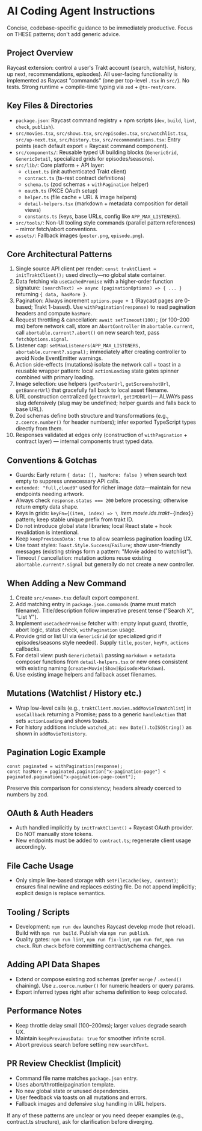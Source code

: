 # AI Coding Agent Instructions

Concise, codebase-specific guidance to be immediately productive. Focus on THESE patterns; don't add generic advice.

## Project Overview

Raycast extension: control a user's Trakt account (search, watchlist, history, up next, recommendations, episodes). All user-facing functionality is implemented as Raycast "commands" (one per top-level `.tsx` in `src/`). No tests. Strong runtime + compile-time typing via `zod` + `@ts-rest/core`.

## Key Files & Directories

- `package.json`: Raycast command registry + npm scripts (`dev`, `build`, `lint`, `check`, `publish`).
- `src/movies.tsx`, `src/shows.tsx`, `src/episodes.tsx`, `src/watchlist.tsx`, `src/up-next.tsx`, `src/history.tsx`, `src/recommendations.tsx`: Entry points (each default export = Raycast command component).
- `src/components/`: Reusable typed UI building blocks (`GenericGrid`, `GenericDetail`, specialized grids for episodes/seasons).
- `src/lib/`: Core platform + API layer:
  - `client.ts` (init authenticated Trakt client)
  - `contract.ts` (ts-rest contract definitions)
  - `schema.ts` (zod schemas + `withPagination` helper)
  - `oauth.ts` (PKCE OAuth setup)
  - `helper.ts` (file cache + URL & image helpers)
  - `detail-helpers.tsx` (markdown + metadata composition for detail views)
  - `constants.ts` (keys, base URLs, config like `APP_MAX_LISTENERS`).
- `src/tools/`: Non-UI tooling style commands (parallel pattern references) – mirror fetch/abort conventions.
- `assets/`: Fallback images (`poster.png`, `episode.png`).

## Core Architectural Patterns

1. Single source API client per render: `const traktClient = initTraktClient();` used directly—no global state container.
2. Data fetching via `useCachedPromise` with a higher-order function signature: `(searchText) => async (paginationOptions) => { ... }` returning `{ data, hasMore }`.
3. Pagination: Always increment `options.page + 1` (Raycast pages are 0-based; Trakt 1-based). Use `withPagination(response)` to read pagination headers and compute `hasMore`.
4. Request throttling & cancellation: `await setTimeout(100);` (or 100–200 ms) before network call, store an `AbortController` in `abortable.current`, call `abortable.current?.abort()` on new search text, pass `fetchOptions.signal`.
5. Listener cap: `setMaxListeners(APP_MAX_LISTENERS, abortable.current?.signal);` immediately after creating controller to avoid Node EventEmitter warnings.
6. Action side-effects (mutations) isolate the network call + toast in a reusable wrapper pattern: local `actionLoading` state gates spinner combined with primary loading.
7. Image selection: use helpers (`getPosterUrl`, `getScreenshotUrl`, `getBannerUrl`) that gracefully fall back to local asset filename.
8. URL construction centralized (`getTraktUrl`, `getIMDbUrl`)— ALWAYs pass slug defensively (slug may be undefined; helper guards and falls back to base URL).
9. Zod schemas define both structure and transformations (e.g., `z.coerce.number()` for header numbers); infer exported TypeScript types directly from them.
10. Responses validated at edges only (construction of `withPagination` + contract layer) — internal components trust typed data.

## Conventions & Gotchas

- Guards: Early return `{ data: [], hasMore: false }` when search text empty to suppress unnecessary API calls.
- `extended: "full,cloud9"` used for richer image data—maintain for new endpoints needing artwork.
- Always check `response.status === 200` before processing; otherwise return empty data shape.
- Keys in grids: `keyFn={(item, index) => \
`${item.movie.ids.trakt}-${index}`}` pattern; keep stable unique prefix from trakt ID.
- Do not introduce global state libraries; local React state + hook revalidation is intentional.
- Keep `keepPreviousData: true` to allow seamless pagination loading UX.
- Use toast styles: `Toast.Style.Success`/`Failure`; show user-friendly messages (existing strings form a pattern: "Movie added to watchlist").
- Timeout / cancellation: mutation actions reuse existing `abortable.current?.signal` but generally do not create a new controller.

## When Adding a New Command

1. Create `src/<name>.tsx` default export component.
2. Add matching entry in `package.json.commands` (name must match filename). Title/description follow imperative present tense ("Search X", "List Y").
3. Implement `useCachedPromise` fetcher with: empty input guard, throttle, abort logic, status check, `withPagination` usage.
4. Provide grid or list UI via `GenericGrid` (or specialized grid if episodes/seasons style needed). Supply `title`, `poster`, `keyFn`, `actions` callbacks.
5. For detail view: push `GenericDetail` passing `markdown` + `metadata` composer functions from `detail-helpers.tsx` or new ones consistent with existing naming (`create<Movie|Show|Episode>Markdown`).
6. Use existing image helpers and fallback asset filenames.

## Mutations (Watchlist / History etc.)

- Wrap low-level calls (e.g., `traktClient.movies.addMovieToWatchlist`) in `useCallback` returning a Promise; pass to a generic `handleAction` that sets `actionLoading` and shows toasts.
- For history additions include `watched_at: new Date().toISOString()` as shown in `addMovieToHistory`.

## Pagination Logic Example

```
const paginated = withPagination(response);
const hasMore = paginated.pagination["x-pagination-page"] < paginated.pagination["x-pagination-page-count"];
```

Preserve this comparison for consistency; headers already coerced to numbers by zod.

## OAuth & Auth Headers

- Auth handled implicitly by `initTraktClient()` + Raycast OAuth provider. Do NOT manually store tokens.
- New endpoints must be added to `contract.ts`; regenerate client usage accordingly.

## File Cache Usage

- Only simple line-based storage with `setFileCache(key, content)`; ensures final newline and replaces existing file. Do not append implicitly; explicit design is replace semantics.

## Tooling / Scripts

- Development: `npm run dev` launches Raycast develop mode (hot reload). Build with `npm run build`. Publish via `npm run publish`.
- Quality gates: `npm run lint`, `npm run fix-lint`, `npm run fmt`, `npm run check`. Run `check` before committing contract/schema changes.

## Adding API Data Shapes

- Extend or compose existing zod schemas (prefer `merge` / `.extend()` chaining). Use `z.coerce.number()` for numeric headers or query params.
- Export inferred types right after schema definition to keep colocated.

## Performance Notes

- Keep throttle delay small (100–200ms); larger values degrade search UX.
- Maintain `keepPreviousData: true` for smoother infinite scroll.
- Abort previous search before setting new `searchText`.

## PR Review Checklist (Implicit)

- Command file name matches `package.json` entry.
- Uses abort/throttle/pagination template.
- No new global state or unused dependencies.
- User feedback via toasts on all mutations and errors.
- Fallback images and defensive slug handling in URL helpers.

If any of these patterns are unclear or you need deeper examples (e.g., contract.ts structure), ask for clarification before diverging.

